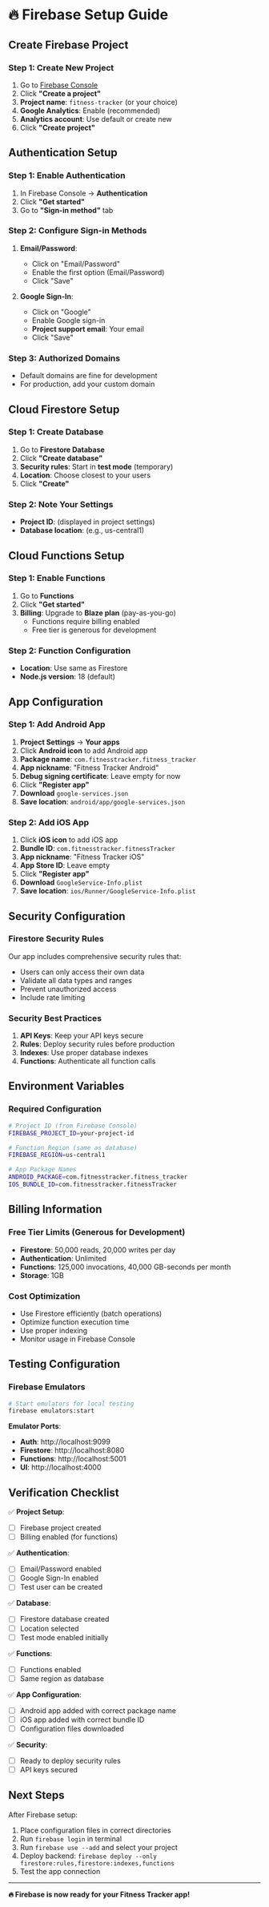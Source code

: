 # 🔥 Firebase Setup Guide

## Create Firebase Project

### Step 1: Create New Project
1. Go to [Firebase Console](https://console.firebase.google.com/)
2. Click **"Create a project"**
3. **Project name**: `fitness-tracker` (or your choice)
4. **Google Analytics**: Enable (recommended)
5. **Analytics account**: Use default or create new
6. Click **"Create project"**

## Authentication Setup

### Step 1: Enable Authentication
1. In Firebase Console → **Authentication**
2. Click **"Get started"**
3. Go to **"Sign-in method"** tab

### Step 2: Configure Sign-in Methods
1. **Email/Password**:
   - Click on "Email/Password"
   - Enable the first option (Email/Password)
   - Click "Save"

2. **Google Sign-In**:
   - Click on "Google"
   - Enable Google sign-in
   - **Project support email**: Your email
   - Click "Save"

### Step 3: Authorized Domains
- Default domains are fine for development
- For production, add your custom domain

## Cloud Firestore Setup

### Step 1: Create Database
1. Go to **Firestore Database**
2. Click **"Create database"**
3. **Security rules**: Start in **test mode** (temporary)
4. **Location**: Choose closest to your users
5. Click **"Create"**

### Step 2: Note Your Settings
- **Project ID**: (displayed in project settings)
- **Database location**: (e.g., us-central1)

## Cloud Functions Setup

### Step 1: Enable Functions
1. Go to **Functions**
2. Click **"Get started"**
3. **Billing**: Upgrade to **Blaze plan** (pay-as-you-go)
   - Functions require billing enabled
   - Free tier is generous for development

### Step 2: Function Configuration
- **Location**: Use same as Firestore
- **Node.js version**: 18 (default)

## App Configuration

### Step 1: Add Android App
1. **Project Settings** → **Your apps**
2. Click **Android icon** to add Android app
3. **Package name**: `com.fitnesstracker.fitness_tracker`
4. **App nickname**: "Fitness Tracker Android"
5. **Debug signing certificate**: Leave empty for now
6. Click **"Register app"**
7. **Download** `google-services.json`
8. **Save location**: `android/app/google-services.json`

### Step 2: Add iOS App
1. Click **iOS icon** to add iOS app
2. **Bundle ID**: `com.fitnesstracker.fitnessTracker`
3. **App nickname**: "Fitness Tracker iOS"
4. **App Store ID**: Leave empty
5. Click **"Register app"**
6. **Download** `GoogleService-Info.plist`
7. **Save location**: `ios/Runner/GoogleService-Info.plist`

## Security Configuration

### Firestore Security Rules
Our app includes comprehensive security rules that:
- Users can only access their own data
- Validate all data types and ranges
- Prevent unauthorized access
- Include rate limiting

### Security Best Practices
1. **API Keys**: Keep your API keys secure
2. **Rules**: Deploy security rules before production
3. **Indexes**: Use proper database indexes
4. **Functions**: Authenticate all function calls

## Environment Variables

### Required Configuration
```bash
# Project ID (from Firebase Console)
FIREBASE_PROJECT_ID=your-project-id

# Function Region (same as database)
FIREBASE_REGION=us-central1

# App Package Names
ANDROID_PACKAGE=com.fitnesstracker.fitness_tracker
IOS_BUNDLE_ID=com.fitnesstracker.fitnessTracker
```

## Billing Information

### Free Tier Limits (Generous for Development)
- **Firestore**: 50,000 reads, 20,000 writes per day
- **Authentication**: Unlimited
- **Functions**: 125,000 invocations, 40,000 GB-seconds per month
- **Storage**: 1GB

### Cost Optimization
- Use Firestore efficiently (batch operations)
- Optimize function execution time
- Use proper indexing
- Monitor usage in Firebase Console

## Testing Configuration

### Firebase Emulators
```bash
# Start emulators for local testing
firebase emulators:start
```

**Emulator Ports**:
- **Auth**: http://localhost:9099
- **Firestore**: http://localhost:8080
- **Functions**: http://localhost:5001
- **UI**: http://localhost:4000

## Verification Checklist

✅ **Project Setup**:
- [ ] Firebase project created
- [ ] Billing enabled (for functions)

✅ **Authentication**:
- [ ] Email/Password enabled
- [ ] Google Sign-In enabled
- [ ] Test user can be created

✅ **Database**:
- [ ] Firestore database created
- [ ] Location selected
- [ ] Test mode enabled initially

✅ **Functions**:
- [ ] Functions enabled
- [ ] Same region as database

✅ **App Configuration**:
- [ ] Android app added with correct package name
- [ ] iOS app added with correct bundle ID
- [ ] Configuration files downloaded

✅ **Security**:
- [ ] Ready to deploy security rules
- [ ] API keys secured

## Next Steps

After Firebase setup:
1. Place configuration files in correct directories
2. Run `firebase login` in terminal
3. Run `firebase use --add` and select your project
4. Deploy backend: `firebase deploy --only firestore:rules,firestore:indexes,functions`
5. Test the app connection

---

**🔥 Firebase is now ready for your Fitness Tracker app!** 